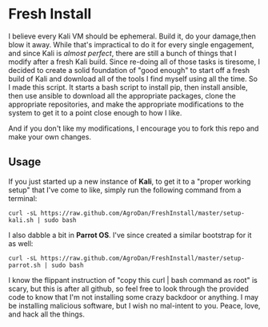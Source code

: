 # Fresh Install
I believe every Kali VM should be ephemeral. Build it, do your damage,then blow it away. While that's impractical to do it for every single engagement, and since Kali is *almost perfect*, there are still a bunch of things that I modify after a fresh Kali build. Since re-doing all of those tasks is tiresome, I decided to create a solid foundation of "good enough" to start off a fresh build of Kali and download all of the tools I find myself using all the time. So I made this script. It starts a bash script to install pip, then install ansible, then use ansible to download all the appropriate packages, clone the appropriate repositories, and make the appropriate modifications to the system to get it to a point close enough to how I like.

And if you don't like my modifications, I encourage you to fork this repo and make your own changes.

## Usage
If you just started up a new instance of **Kali**, to get it to a "proper working setup" that I've come to like, simply run the following command from a terminal:

`curl -sL https://raw.github.com/AgroDan/FreshInstall/master/setup-kali.sh | sudo bash`

I also dabble a bit in **Parrot OS**. I've since created a similar bootstrap for it as well:

`curl -sL https://raw.github.com/AgroDan/FreshInstall/master/setup-parrot.sh | sudo bash`

I know the flippant instruction of "copy this curl | bash command as root" is scary, but this is after all github, so feel free to look through the provided code to know that I'm not installing some crazy backdoor or anything. I may be installing malicious software, but I wish no mal-intent to you. Peace, love, and hack all the things.
